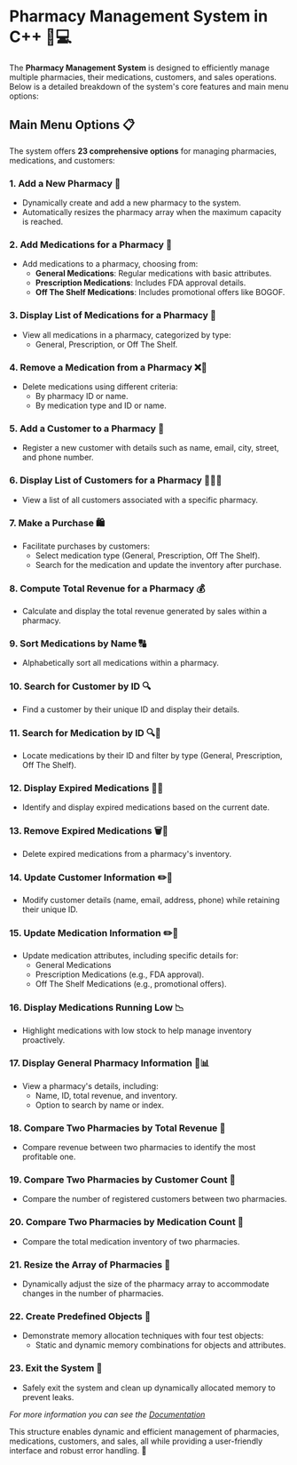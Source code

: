   # **Pharmacy Management System in C++** 💊💻

The  **Pharmacy Management System**  is designed to efficiently manage multiple pharmacies, their medications, customers, and sales operations. Below is a detailed breakdown of the system's core features and main menu options:


## **Main Menu Options** 📋

The system offers **23 comprehensive options** for managing pharmacies, medications, and customers:

### **1. Add a New Pharmacy 🏥**
- Dynamically create and add a new pharmacy to the system.
- Automatically resizes the pharmacy array when the maximum capacity is reached.

### **2. Add Medications for a Pharmacy** 💊
- Add medications to a pharmacy, choosing from:
  - **General Medications**: Regular medications with basic attributes.
  - **Prescription Medications**: Includes FDA approval details.
  - **Off The Shelf Medications**: Includes promotional offers like BOGOF.

### **3. Display List of Medications for a Pharmacy** 📝
- View all medications in a pharmacy, categorized by type:
  - General, Prescription, or Off The Shelf.

### **4. Remove a Medication from a Pharmacy** ❌💊
- Delete medications using different criteria:
  - By pharmacy ID or name.
  - By medication type and ID or name.

### **5. Add a Customer to a Pharmacy** 👤
- Register a new customer with details such as name, email, city, street, and phone number.

### **6. Display List of Customers for a Pharmacy** 🧑‍🤝‍🧑
- View a list of all customers associated with a specific pharmacy.

### **7. Make a Purchase** 🛍️
- Facilitate purchases by customers:
  - Select medication type (General, Prescription, Off The Shelf).
  - Search for the medication and update the inventory after purchase.

### **8. Compute Total Revenue for a Pharmacy** 💰
- Calculate and display the total revenue generated by sales within a pharmacy.

### **9. Sort Medications by Name** 🔠
- Alphabetically sort all medications within a pharmacy.

### **10. Search for Customer by ID** 🔍
- Find a customer by their unique ID and display their details.

### **11. Search for Medication by ID** 🔍💊
- Locate medications by their ID and filter by type (General, Prescription, Off The Shelf).

### **12. Display Expired Medications** 📆❌
- Identify and display expired medications based on the current date.

### **13. Remove Expired Medications** 🗑️💊
- Delete expired medications from a pharmacy's inventory.

### **14. Update Customer Information** ✏️👤
- Modify customer details (name, email, address, phone) while retaining their unique ID.

### **15. Update Medication Information** ✏️💊
- Update medication attributes, including specific details for:
  - General Medications
  - Prescription Medications (e.g., FDA approval).
  - Off The Shelf Medications (e.g., promotional offers).

### **16. Display Medications Running Low** 📉
- Highlight medications with low stock to help manage inventory proactively.

### **17. Display General Pharmacy Information** 🏥📊
- View a pharmacy's details, including:
  - Name, ID, total revenue, and inventory.
  - Option to search by name or index.

### **18. Compare Two Pharmacies by Total Revenue** 💸
- Compare revenue between two pharmacies to identify the most profitable one.

### **19. Compare Two Pharmacies by Customer Count** 👥
- Compare the number of registered customers between two pharmacies.

### **20. Compare Two Pharmacies by Medication Count** 💊
- Compare the total medication inventory of two pharmacies.

### **21. Resize the Array of Pharmacies** 🔄
- Dynamically adjust the size of the pharmacy array to accommodate changes in the number of pharmacies.

### **22. Create Predefined Objects** 🧪
- Demonstrate memory allocation techniques with four test objects:
  - Static and dynamic memory combinations for objects and attributes.

### **23. Exit the System** 🚪
- Safely exit the system and clean up dynamically allocated memory to prevent leaks.


*For more information you can see the [Documentation](https://github.com/SamiAbuTouq/Pharmacy-Project/blob/main/Phase%203/Phase%203%20Documentation.pdf)*


This structure enables dynamic and efficient management of pharmacies, medications, customers, and sales, all while providing a user-friendly interface and robust error handling. 🚀
